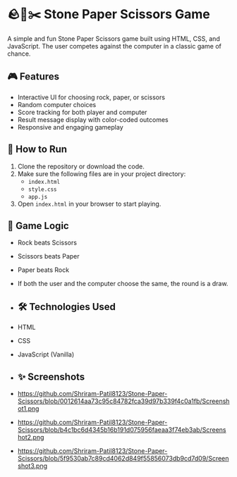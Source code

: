 # 🪨📄✂️ Stone Paper Scissors Game

A simple and fun Stone Paper Scissors game built using HTML, CSS, and JavaScript. The user competes against the computer in a classic game of chance.

## 🎮 Features

- Interactive UI for choosing rock, paper, or scissors
- Random computer choices
- Score tracking for both player and computer
- Result message display with color-coded outcomes
- Responsive and engaging gameplay

## 🚀 How to Run

1. Clone the repository or download the code.
2. Make sure the following files are in your project directory:
   - `index.html`
   - `style.css`
   - `app.js`
3. Open `index.html` in your browser to start playing.

## 🧠 Game Logic

- Rock beats Scissors
- Scissors beats Paper
- Paper beats Rock
- If both the user and the computer choose the same, the round is a draw.

- ## 🛠️ Technologies Used

- HTML
- CSS
- JavaScript (Vanilla)

- ## ✨ Screenshots

- https://github.com/Shriram-Patil8123/Stone-Paper-Scissors/blob/0012614aa73c95c84782fca39d97b339f4c0a1fb/Screenshot1.png

- https://github.com/Shriram-Patil8123/Stone-Paper-Scissors/blob/b4c1bc6d4345b16b191d075956faeaa3f74eb3ab/Screenshot2.png

- https://github.com/Shriram-Patil8123/Stone-Paper-Scissors/blob/5f9530ab7c89cd4062d849f55856073db9cd7d09/Screenshot3.png

